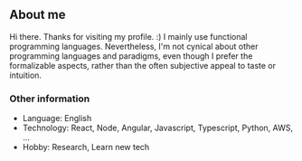 
## About me

Hi there. Thanks for visiting my profile. :)
I mainly use functional programming languages. Nevertheless, I'm not cynical about other programming languages and paradigms, even though I prefer the formalizable aspects, rather than the often subjective appeal to taste or intuition. 

### Other information

- Language: English
- Technology: React, Node, Angular, Javascript, Typescript, Python, AWS, ...
- Hobby: Research, Learn new tech
